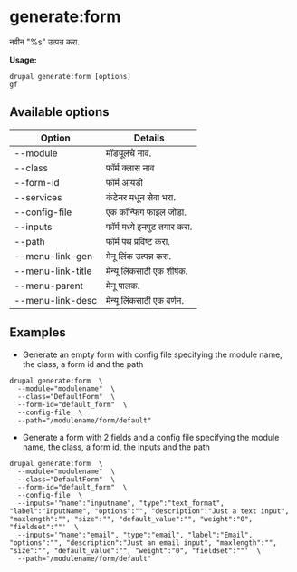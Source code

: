 # generate:form
नवीन "%s" उत्पन्न करा.

**Usage:**
```
drupal generate:form [options]
gf
```

## Available options
Option | Details
-------|-------------
--module | मॉड्यूलचे नाव.
--class | फॉर्म क्लास नाव
--form-id | फॉर्म आयडी
--services | कंटेनर मधून सेवा भरा.
--config-file | एक कॉन्फिग फाइल जोडा.
--inputs | फॉर्म मध्ये इनपुट तयार करा.
--path | फॉर्म पथ प्रविष्ट करा.
--menu-link-gen | मेनू लिंक उत्पन्न करा.
--menu-link-title | मेन्यू लिंकसाठी एक शीर्षक.
--menu-parent | मेनू पालक.
--menu-link-desc | मेन्यू लिंकसाठी एक वर्णन.

## Examples
* Generate an empty form with config file specifying the module name, the class, a form id and the path
```
drupal generate:form  \
  --module="modulename"  \
  --class="DefaultForm"  \
  --form-id="default_form"  \
  --config-file  \
  --path="/modulename/form/default"
```
* Generate a form with 2 fields and a config file specifying the module name, the class, a form id, the inputs and the path
```
drupal generate:form  \
  --module="modulename"  \
  --class="DefaultForm"  \
  --form-id="default_form"  \
  --config-file  \
  --inputs='"name":"inputname", "type":"text_format", "label":"InputName", "options":"", "description":"Just a text input", "maxlength":"", "size":"", "default_value":"", "weight":"0", "fieldset":""'  \
  --inputs='"name":"email", "type":"email", "label":"Email", "options":"", "description":"Just an email input", "maxlength":"", "size":"", "default_value":"", "weight":"0", "fieldset":""'  \
  --path="/modulename/form/default"
```
